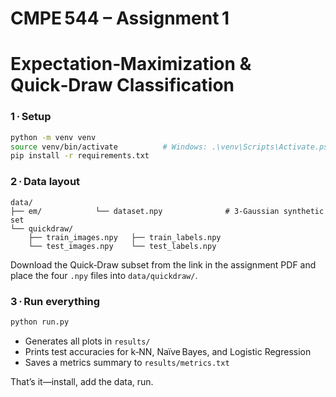# CMPE 544 – Assignment 1  
Expectation‑Maximization & Quick‑Draw Classification
===================================================

### 1 · Setup
```bash
python -m venv venv
source venv/bin/activate          # Windows: .\venv\Scripts\Activate.ps1
pip install -r requirements.txt
```

### 2 · Data layout
```text
data/
├── em/            └── dataset.npy              # 3‑Gaussian synthetic set
└── quickdraw/
    ├── train_images.npy   ├── train_labels.npy
    └── test_images.npy    └── test_labels.npy
```
Download the Quick‑Draw subset from the link in the assignment PDF and place the four
`.npy` files into `data/quickdraw/`.

### 3 · Run everything
```bash
python run.py
```

* Generates all plots in `results/`
* Prints test accuracies for k‑NN, Naïve Bayes, and Logistic Regression
* Saves a metrics summary to `results/metrics.txt`

That’s it—install, add the data, run.
